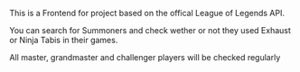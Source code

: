 This is a Frontend for project based on the offical League of Legends API.

You can search for Summoners and check wether or not they used Exhaust or Ninja Tabis in their games.

All master, grandmaster and challenger players will be checked regularly 
